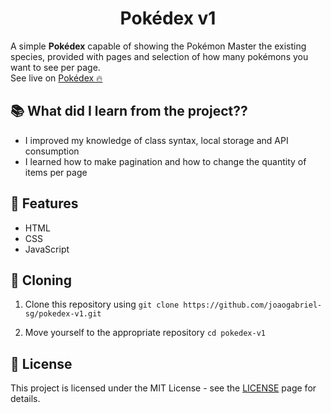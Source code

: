 <div align="center">
  <h1>Pokédex v1</h1>
</div>

A simple **Pokédex** capable of showing the Pokémon Master the existing species, provided with pages and selection of how many pokémons you want to see per page.  
See live on [Pokédex 🔥](https://joaogabriel-sg.github.io/pokedex-v1/)

## 📚 What did I learn from the project??

- I improved my knowledge of class syntax, local storage and API consumption
- I learned how to make pagination and how to change the quantity of items per page

## 🚀 Features

- HTML
- CSS
- JavaScript

## 🧬 Cloning

1. Clone this repository using `git clone https://github.com/joaogabriel-sg/pokedex-v1.git`

1. Move yourself to the appropriate repository `cd pokedex-v1`

## 📃 License

This project is licensed under the MIT License - see the [LICENSE](https://choosealicense.com/licenses/mit/) page for details.
